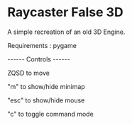 # Raycaster False 3D

A simple recreation of an old 3D Engine.

Requirements : pygame


------ Controls ------

ZQSD to move

"m" to show/hide minimap

"esc" to show/hide mouse

"c" to toggle command mode

